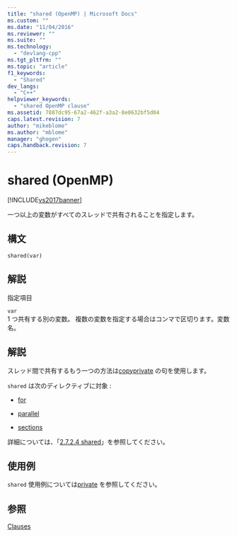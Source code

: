 ```yaml
---
title: "shared (OpenMP) | Microsoft Docs"
ms.custom: ""
ms.date: "11/04/2016"
ms.reviewer: ""
ms.suite: ""
ms.technology: 
  - "devlang-cpp"
ms.tgt_pltfrm: ""
ms.topic: "article"
f1_keywords: 
  - "Shared"
dev_langs: 
  - "C++"
helpviewer_keywords: 
  - "shared OpenMP clause"
ms.assetid: 7887dc95-67a2-462f-a3a2-8e0632bf5d04
caps.latest.revision: 7
author: "mikeblome"
ms.author: "mblome"
manager: "ghogen"
caps.handback.revision: 7
---
```

# shared (OpenMP)
[!INCLUDE[vs2017banner](../../../assembler/inline/includes/vs2017banner.md)]

一つ以上の変数がすべてのスレッドで共有されることを指定します。  
  
## 構文  
  
```  
shared(var)  
```  
  
## 解説  
 指定項目  
  
 `var`  
 1 つ共有する別の変数。  複数の変数を指定する場合はコンマで区切ります。変数名。  
  
## 解説  
 スレッド間で共有するもう一つの方法は[copyprivate](../Topic/copyprivate.md) の句を使用します。  
  
 `shared` は次のディレクティブに対象 :  
  
-   [for](../Topic/for%20\(OpenMP\).md)  
  
-   [parallel](../../../parallel/openmp/reference/parallel.md)  
  
-   [sections](../../../parallel/openmp/reference/sections-openmp.md)  
  
 詳細については、「[2.7.2.4 shared](../../../parallel/openmp/2-7-2-4-shared.md)」を参照してください。  
  
## 使用例  
 `shared` 使用例については[private](../../../parallel/openmp/reference/private-openmp.md) を参照してください。  
  
## 参照  
 [Clauses](../../../parallel/openmp/reference/openmp-clauses.md)